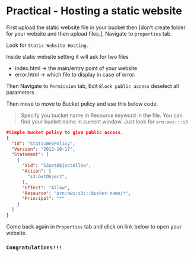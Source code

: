 # Practical - Hosting a static website

First upload the static website file in your bucket then [don’t create folder for your website and then upload files.], Navigate to `properties` tab.

Look for `Static Website Hosting.`

Inside static website setting it will ask for two files

- index.html → the main/entry point of your website
- error.html → which file to display in case of error.

Then Navigate to `Permission` tab, Edit `Block public access` deselect all parameters

Then move to move to Bucket policy and use this below code.

> Specify you bucket name in Resource keyword in the file. You can find your bucket name in current window. Just look for `arn:aws:::s3`
> 

```json
#Simple bucket policy to give public access.
{
  "Id": "StaticWebPolicy",
  "Version": "2012-10-17",
  "Statement": [
    {
      "Sid": "S3GetObjectAllow",
      "Action": [
        "s3:GetObject",
      ],
      "Effect": "Allow",
      "Resource": "arn:aws:s3:::bucket-name/*",
      "Principal": "*"
    }
  ]
}
```

Come back again in `Properties` tab and click on link below to open your website.

### `Congratulations!!!`